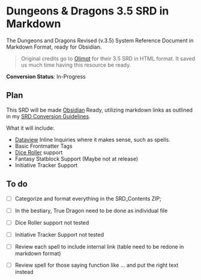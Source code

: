 # Dungeons & Dragons 3.5 SRD in Markdown
The Dungeons and Dragons Revised (v.3.5) System Reference Document in Markdown Format, ready for Obsidian.

> Original credits go to [Olimot](https://github.com/olimot/srd-v3.5) for their 3.5 SRD in HTML format. It saved us 
 much time having this resource be ready.

**Conversion Status**: In-Progress

## Plan
This SRD will be made [Obsidian](http://obsidian.md/) Ready, utilizing markdown links as outlined in my [SRD Conversion Guidelines](https://github.com/ObsidianTTRPGProject/ObsidianTTRPGShare/issues/4).

What it will include:
- [Dataview](https://github.com/blacksmithgu/obsidian-dataview) Inline Inquiries where it makes sense, such as spells.
- Basic Frontmatter Tags
- [Dice Roller](https://github.com/valentine195/obsidian-dice-roller) support
- Fantasy Statblock Support (Maybe not at release)
- Initiative Tracker Support


##  To do

- [ ] Categorize and format everything in the SRD_Contents ZIP;
- [ ] In the bestiary, True Dragon need to be done as individual file
- [ ] Dice Roller support not tested
- [ ] Initiative Tracker Support not tested
- [ ] Review each spell to include internal link (table need to be redone in markdown format)
- [ ] Review spell for those saying function like ...  and put the right text instead

